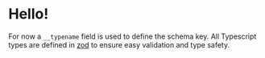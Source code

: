 # Hello!

For now a `__typename` field is used to define the schema key. All Typescript types are defined in [zod](https://zod.dev) to ensure easy validation and type safety.
